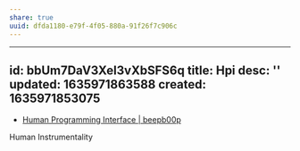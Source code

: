 ```yaml
---
share: true
uuid: dfda1180-e79f-4f05-880a-91f26f7c906c
---
```

---
id: bbUm7DaV3Xel3vXbSFS6q
title: Hpi
desc: ''
updated: 1635971863588
created: 1635971853075
---

  * [Human Programming Interface | beepb00p](https://beepb00p.xyz/hpi.html)

Human Instrumentality